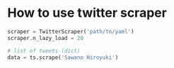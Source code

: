 # How to use twitter scraper

```py
scraper = TwitterScraper('path/to/yaml')
scraper.n_lazy_load = 20

# list of tweets (dict)
data = ts.scrape('Sawano Hiroyuki')
```

